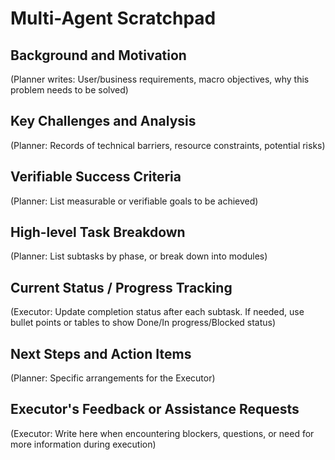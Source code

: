 # Multi-Agent Scratchpad

## Background and Motivation

(Planner writes: User/business requirements, macro objectives, why this problem needs to be solved)

## Key Challenges and Analysis

(Planner: Records of technical barriers, resource constraints, potential risks)

## Verifiable Success Criteria

(Planner: List measurable or verifiable goals to be achieved)

## High-level Task Breakdown

(Planner: List subtasks by phase, or break down into modules)

## Current Status / Progress Tracking

(Executor: Update completion status after each subtask. If needed, use bullet points or tables to show Done/In progress/Blocked status)

## Next Steps and Action Items

(Planner: Specific arrangements for the Executor)

## Executor's Feedback or Assistance Requests

(Executor: Write here when encountering blockers, questions, or need for more information during execution)
